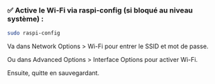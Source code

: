 ### ✅ Active le Wi-Fi via raspi-config (si bloqué au niveau système) :

```bash
sudo raspi-config
```

Va dans Network Options > Wi-Fi pour entrer le SSID et mot de passe.

Ou dans Advanced Options > Interface Options pour activer Wi-Fi.

Ensuite, quitte en sauvegardant.